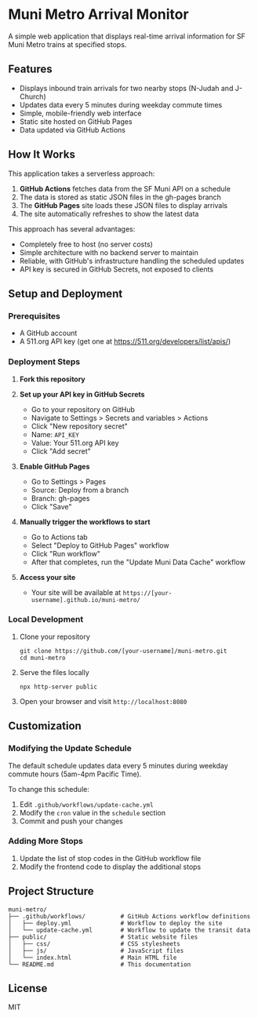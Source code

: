 # Muni Metro Arrival Monitor

A simple web application that displays real-time arrival information for SF Muni Metro trains at specified stops.

## Features

- Displays inbound train arrivals for two nearby stops (N-Judah and J-Church)
- Updates data every 5 minutes during weekday commute times
- Simple, mobile-friendly web interface
- Static site hosted on GitHub Pages
- Data updated via GitHub Actions

## How It Works

This application takes a serverless approach:

1. **GitHub Actions** fetches data from the SF Muni API on a schedule
2. The data is stored as static JSON files in the gh-pages branch
3. The **GitHub Pages** site loads these JSON files to display arrivals
4. The site automatically refreshes to show the latest data

This approach has several advantages:
- Completely free to host (no server costs)
- Simple architecture with no backend server to maintain
- Reliable, with GitHub's infrastructure handling the scheduled updates
- API key is secured in GitHub Secrets, not exposed to clients

## Setup and Deployment

### Prerequisites

- A GitHub account
- A 511.org API key (get one at https://511.org/developers/list/apis/)

### Deployment Steps

1. **Fork this repository**
   
2. **Set up your API key in GitHub Secrets**
   - Go to your repository on GitHub
   - Navigate to Settings > Secrets and variables > Actions
   - Click "New repository secret"
   - Name: `API_KEY`
   - Value: Your 511.org API key
   - Click "Add secret"

3. **Enable GitHub Pages**
   - Go to Settings > Pages
   - Source: Deploy from a branch
   - Branch: gh-pages
   - Click "Save"

4. **Manually trigger the workflows to start**
   - Go to Actions tab
   - Select "Deploy to GitHub Pages" workflow
   - Click "Run workflow"
   - After that completes, run the "Update Muni Data Cache" workflow

5. **Access your site**
   - Your site will be available at `https://[your-username].github.io/muni-metro/`

### Local Development

1. Clone your repository
   ```
   git clone https://github.com/[your-username]/muni-metro.git
   cd muni-metro
   ```

2. Serve the files locally
   ```
   npx http-server public
   ```

3. Open your browser and visit `http://localhost:8080`

## Customization

### Modifying the Update Schedule

The default schedule updates data every 5 minutes during weekday commute hours (5am-4pm Pacific Time). 

To change this schedule:
1. Edit `.github/workflows/update-cache.yml`
2. Modify the `cron` value in the `schedule` section
3. Commit and push your changes

### Adding More Stops

1. Update the list of stop codes in the GitHub workflow file
2. Modify the frontend code to display the additional stops

## Project Structure

```
muni-metro/
├── .github/workflows/          # GitHub Actions workflow definitions
│   ├── deploy.yml              # Workflow to deploy the site
│   └── update-cache.yml        # Workflow to update the transit data
├── public/                     # Static website files
│   ├── css/                    # CSS stylesheets
│   ├── js/                     # JavaScript files
│   └── index.html              # Main HTML file
└── README.md                   # This documentation
```

## License

MIT